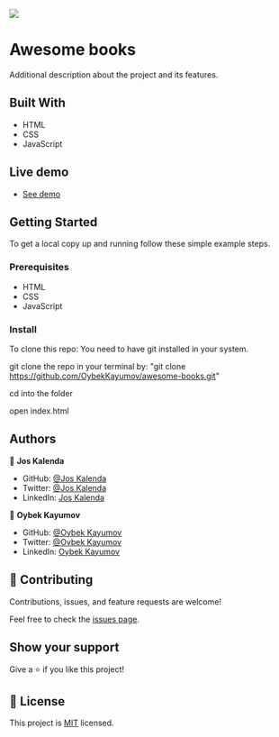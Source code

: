 ![](https://img.shields.io/badge/Microverse-blueviolet)

# Awesome books

Additional description about the project and its features.

## Built With

- HTML
- CSS
- JavaScript

## Live demo

- [See demo](https://oybekkayumov.github.io/awesome-books/)

## Getting Started

To get a local copy up and running follow these simple example steps.

### Prerequisites

- HTML
- CSS
- JavaScript

### Install

To clone this repo: You need to have git installed in your system.

git clone the repo in your terminal by: "git clone https://github.com/OybekKayumov/awesome-books.git"

cd into the folder

open index.html

## Authors

👤 **Jos Kalenda**

- GitHub: [@Jos Kalenda](https://github.com/)
- Twitter: [@Jos Kalenda](https://twitter.com/)
- LinkedIn: [Jos Kalenda](https://www.linkedin.com/)

👤 **Oybek Kayumov**

- GitHub: [@Oybek Kayumov](https://github.com/)
- Twitter: [@Oybek Kayumov](https://twitter.com/)
- LinkedIn: [Oybek Kayumov](https://www.linkedin.com/)

## 🤝 Contributing

Contributions, issues, and feature requests are welcome!

Feel free to check the [issues page](https://github.com/OybekKayumov/awesome-books/issues).

## Show your support

Give a ⭐️ if you like this project!

## 📝 License

This project is [MIT](./MIT.md) licensed.
